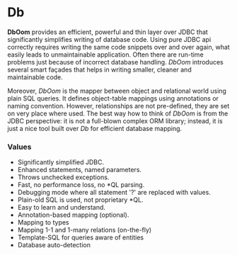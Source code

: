 # Db

**DbOom** provides an efficient, powerful and thin layer over JDBC that significantly simplifies writing of database code. Using pure JDBC api correctly requires writing the same code snippets over and over again, what easily leads to unmaintainable application. Often there are run-time problems just because of incorrect database handling. _DbOom_ introduces several smart façades that helps in writing smaller, cleaner and maintainable code.

Moreover, _DbOom_ is the mapper between object and relational world using plain SQL queries. It defines object-table mappings using annotations or naming convention. However, relationships are not pre-defined, they are set on very place where used. The best way how to think of _DbOom_ is from the JDBC perspective: it is not a full-blown complex ORM library; instead, it is just a nice tool built over _Db_ for efficient database mapping.

### Values

* Significantly simplified JDBC.
* Enhanced statements, named parameters.
* Throws unchecked exceptions.
* Fast, no performance loss, no \*QL parsing.
* Debugging mode where all statement '?' are replaced with values.
* Plain-old SQL is used, not proprietary \*QL.
* Easy to learn and understand.
* Annotation-based mapping \(optional\).
* Mapping to types
* Mapping 1-1 and 1-many relations \(on-the-fly\)
* Template-SQL for queries aware of entities
* Database auto-detection

